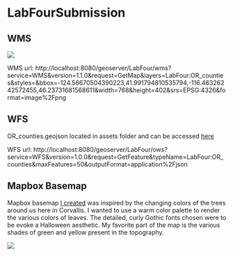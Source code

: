 # LabFourSubmission

## WMS

![](https://github.com/hannahfriedrich/autumn/blob/master/img/LabFour-OR_counties.png)

WMS url: http://localhost:8080/geoserver/LabFour/wms?service=WMS&version=1.1.0&request=GetMap&layers=LabFour:OR_counties&styles=&bbox=-124.56670504390223,41.991794810535794,-116.46326242572455,46.23731681568611&width=768&height=402&srs=EPSG:4326&format=image%2Fpng

## WFS

OR_counties.geojson located in assets folder and can be accessed [here][]

WFS url: http://localhost:8080/geoserver/LabFour/ows?service=WFS&version=1.0.0&request=GetFeature&typeName=LabFour:OR_counties&maxFeatures=50&outputFormat=application%2Fjson

## Mapbox Basemap

Mapbox basemap [I created][] was inspired by the changing colors of the trees around us here in Corvallis. I wanted to use a warm color palette to render the various colors of leaves. The detailed, curly Gothic fonts chosen were to be evoke a Halloween aesthetic. My favorite part of the map is the various shades of green and yellow present in the topography.

![](https://github.com/hannahfriedrich/autumn/blob/master/img/Fall.jpg)


[here]: https://github.com/hannahfriedrich/autumn/blob/master/assets/OR_counties.geojson
[I created]: https://hannahfriedrich.github.io/autumn/